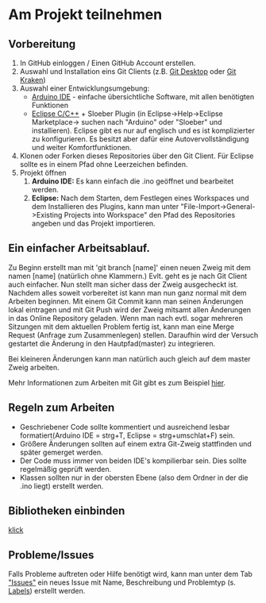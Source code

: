 # Am Projekt teilnehmen
## Vorbereitung
  1. In GitHub einloggen / Einen GitHub Account erstellen. 
  2. Auswahl und Installation eins Git Clients (z.B. [Git Desktop](https://desktop.github.com/) oder [Git Kraken](https://www.gitkraken.com/))
  3. Auswahl einer Entwicklungsumgebung:
      - [Arduino IDE](https://www.arduino.cc/en/main/software) -  einfache übersichtliche Software, mit allen benötigten Funktionen
      - [Eclipse C/C++](https://www.eclipse.org/downloads/packages/) + Sloeber Plugin (in Eclipse->Help->Eclipse Marketplace-> suchen nach "Arduino" oder "Sloeber" und installieren). Eclipse gibt es nur auf englisch und es ist komplizierter zu konfigurieren. Es besitzt aber dafür eine Autovervollständigung und weiter Komfortfunktionen.
  4. Klonen oder Forken dieses Repositories über den Git Client. Für Eclipse sollte es in einem Pfad ohne Leerzeichen befinden.  
  5. Projekt öffnen 
      1. <b>Arduino IDE:</b> Es kann einfach die .ino geöffnet und bearbeitet werden.   
      2. <b>Eclipse:</b> Nach dem Starten, dem Festlegen eines Workspaces und dem Installieren des Plugins, kann man unter "File-Import->General->Existing Projects into Workspace" den Pfad des Repositories angeben und das Projekt importieren.
  
## Ein einfacher Arbeitsablauf.
  Zu Beginn erstellt man mit 'git branch [name]' einen neuen Zweig mit dem namen [name] (natürlich ohne Klammern.)
  Evlt. geht es je nach Git Client auch einfacher. Nun stellt man sicher dass der Zweig ausgecheckt ist.
  Nachdem alles soweit vorbereitet ist kann man nun ganz normal mit dem Arbeiten beginnen.
  Mit einem Git Commit kann man seinen Änderungen lokal eintragen und mit Git Push wird der Zweig mitsamt allen Änderungen in das Online Repository geladen. 
  Wenn man nach evtl. sogar mehreren Sitzungen mit dem aktuellen Problem fertig ist, kann man eine Merge Request (Anfrage zum Zusammenlegen) stellen. Daraufhin wird der Versuch gestartet die Änderung in den Hautpfad(master) zu integrieren.
  
  Bei kleineren Änderungen kann man natürlich auch gleich auf dem master Zweig arbeiten.
  
  Mehr Informationen zum Arbeiten mit Git gibt es zum Beispiel [hier](https://rogerdudler.github.io/git-guide/index.de.html).

## Regeln zum Arbeiten
  - Geschriebener Code sollte kommentiert und ausreichend lesbar formatiert(Arduino IDE = strg+T, Eclipse = strg+umschlat+F) sein.
  - Größere Änderungen sollten auf einem extra Git-Zweig stattfinden und später gemerget werden.
  - Der Code muss immer von beiden IDE's kompilierbar sein. Dies sollte regelmäßig geprüft werden.
  - Klassen sollten nur in der obersten Ebene (also dem Ordner in der die .ino liegt) erstellt werden.

## Bibliotheken einbinden
 [klick](https://stackoverflow.com/questions/29051576/how-do-i-add-arduino-libraries-to-eclipse-project)

## Probleme/Issues
  Falls Probleme auftreten oder Hilfe benötigt wird, kann man unter dem Tab ["Issues"](https://github.com/LitschiW/LimitedStepperMotor/issues) ein neues Issue mit Name, Beschreibung und Problemtyp (s. [Labels](https://github.com/LitschiW/LimitedStepperMotor/labels)) erstellt werden.


  

